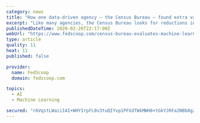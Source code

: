 ```yaml
---
category: news
title: "How one data-driven agency — the Census Bureau — found extra value in machine learning"
excerpt: "Like many agencies, the Census Bureau looks for reductions in expenses and workloads when it makes decisions about machine learning. But the agency has discovered another advantage in the technology: It can find data that employees never knew they needed. More than 100 different surveys are handled by siloed programs within the Census ..."
publishedDateTime: 2020-02-26T22:17:00Z
webUrl: "https://www.fedscoop.com/census-bureau-evaluates-machine-learning/"
type: article
quality: 11
heat: 11
published: false

provider:
  name: FedScoop
  domain: fedscoop.com

topics:
  - AI
  - Machine Learning

secured: "r6VqstLWaiiIAI+WHYIrpFL0v3tuQIYvp1PFXdTWkMWH8+tGkYJRFa2NBb8gZRee+GOYW7RX0+w2V+NCU48ChihE8DAKDNFbb70E/Q7aPdb1PcInGCDQ2CMrzngot5xgOv0SVk8lIBbMiCX8GZYi4zXZT34I5gJ+64PdiEFmL0TBXldJA25csdQZoQV0Mijlw10BTS+XNfm6Ov671MDCoPRm4N4oeSCDbeQJI+sLqid65yFRVRsfTFsEVn65XnDzBoAQr2LvNT4ILFSxfTo6pz1dZgmr85l7uDoON3RA0b1GiDbVq+Xpnv33AecmP40HaiWOf3yp5N6zOwzx/X3uOOe55XNFKcahMxJmk/qrJUEbnJhTfSk3uCVLyqtNOo1adDmk82Goemn0vn5yM6GeONoIUkGxFOeqT91UTvWWYeNKXSllprBnZOtAlROkIdvrsNB5qZpwBymPmhSnTQs4unm8EPuAy62CCQZfYRKcgS4=;4FtCr2YGigI3Yovo53l0CQ=="
---
```


